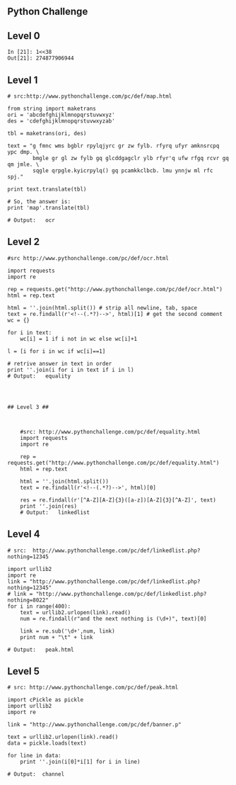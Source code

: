 Python Challenge
---

## Level 0


    In [21]: 1<<38
    Out[21]: 274877906944



## Level 1

    # src:http://www.pythonchallenge.com/pc/def/map.html
     
    from string import maketrans
    ori = 'abcdefghijklmnopqrstuvwxyz'
    des = 'cdefghijklmnopqrstuvwxyzab'
     
    tbl = maketrans(ori, des)
     
    text = "g fmnc wms bgblr rpylqjyrc gr zw fylb. rfyrq ufyr amknsrcpq ypc dmp. \
            bmgle gr gl zw fylb gq glcddgagclr ylb rfyr'q ufw rfgq rcvr gq qm jmle. \
            sqgle qrpgle.kyicrpylq() gq pcamkkclbcb. lmu ynnjw ml rfc spj."
            
    print text.translate(tbl)
     
    # So, the answer is:
    print 'map'.translate(tbl)
     
    # Output:   ocr


## Level 2 ##


    #src http://www.pythonchallenge.com/pc/def/ocr.html
     
    import requests
    import re
     
    rep = requests.get("http://www.pythonchallenge.com/pc/def/ocr.html")
    html = rep.text
     
    html = ''.join(html.split()) # strip all newline, tab, space
    text = re.findall(r'<!--(.*?)-->', html)[1] # get the second comment
    wc = {}
     
    for i in text:
        wc[i] = 1 if i not in wc else wc[i]+1
     
    l = [i for i in wc if wc[i]==1]
     
    # retrive answer in text in order
    print ''.join(i for i in text if i in l)
    # Output:   equality
```



## Level 3 ##



    #src: http://www.pythonchallenge.com/pc/def/equality.html
    import requests
    import re
     
    rep = requests.get("http://www.pythonchallenge.com/pc/def/equality.html")
    html = rep.text
     
    html = ''.join(html.split()) 
    text = re.findall(r'<!--(.*?)-->', html)[0] 
     
    res = re.findall(r'[^A-Z][A-Z]{3}([a-z])[A-Z]{3}[^A-Z]', text)
    print ''.join(res) 
    # Output:   linkedlist
```

## Level 4 ##

    # src:  http://www.pythonchallenge.com/pc/def/linkedlist.php?nothing=12345
     
    import urllib2
    import re
    link = "http://www.pythonchallenge.com/pc/def/linkedlist.php?nothing=12345"
    # link = "http://www.pythonchallenge.com/pc/def/linkedlist.php?nothing=8022"
    for i in range(400):
        text = urllib2.urlopen(link).read()
        num = re.findall(r"and the next nothing is (\d+)", text)[0]
     
        link = re.sub('\d+',num, link)
        print num + "\t" + link
        
    # Output:   peak.html

## Level 5 ##


    # src: http://www.pythonchallenge.com/pc/def/peak.html
     
    import cPickle as pickle
    import urllib2
    import re
     
    link = "http://www.pythonchallenge.com/pc/def/banner.p"
     
    text = urllib2.urlopen(link).read()
    data = pickle.loads(text)
     
    for line in data:
        print ''.join(i[0]*i[1] for i in line)
     
    # Output:  channel


